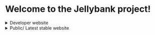 # Welcome to the Jellybank project!

<details>
<summary>Developer website</summary>
<br>
https://jellybank-dev.herokuapp.com/
</details>


<details>
<summary>Public/ Latest stable website</summary>
<br>
https://jellybank.herokuapp.com/
</details>


